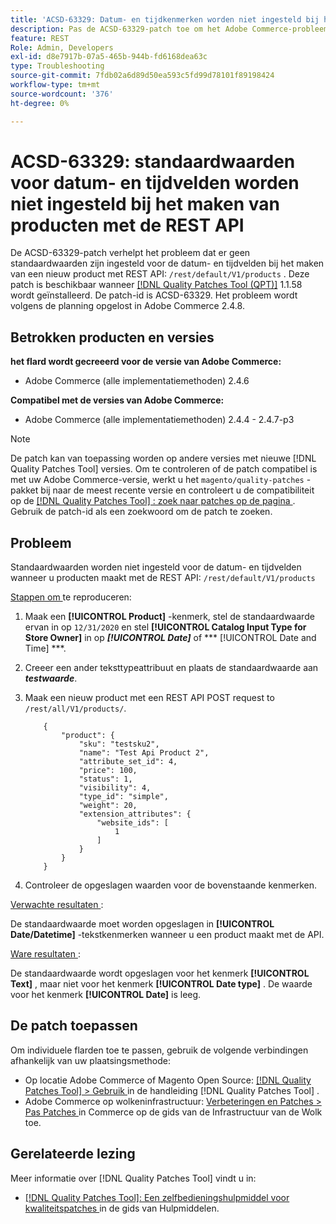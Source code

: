 ```yaml
---
title: 'ACSD-63329: Datum- en tijdkenmerken worden niet ingesteld bij het maken van producten met de REST API'
description: Pas de ACSD-63329-patch toe om het Adobe Commerce-probleem op te lossen, waarbij geen standaardwaarden zijn ingesteld voor de datum- en tijdvelden wanneer u producten maakt met de REST API.
feature: REST
Role: Admin, Developers
exl-id: d8e7917b-07a5-465b-944b-fd6168dea63c
type: Troubleshooting
source-git-commit: 7fdb02a6d89d50ea593c5fd99d78101f89198424
workflow-type: tm+mt
source-wordcount: '376'
ht-degree: 0%

---
```


# ACSD-63329: standaardwaarden voor datum- en tijdvelden worden niet ingesteld bij het maken van producten met de REST API

De ACSD-63329-patch verhelpt het probleem dat er geen standaardwaarden zijn ingesteld voor de datum- en tijdvelden bij het maken van een nieuw product met REST API: `/rest/default/V1/products` . Deze patch is beschikbaar wanneer [[!DNL Quality Patches Tool (QPT)]](/help/tools/quality-patches-tool/quality-patches-tool-to-self-serve-quality-patches.md) 1.1.58 wordt geïnstalleerd. De patch-id is ACSD-63329. Het probleem wordt volgens de planning opgelost in Adobe Commerce 2.4.8.

## Betrokken producten en versies

**het flard wordt gecreeerd voor de versie van Adobe Commerce:**

* Adobe Commerce (alle implementatiemethoden) 2.4.6

**Compatibel met de versies van Adobe Commerce:**

* Adobe Commerce (alle implementatiemethoden) 2.4.4 - 2.4.7-p3

>[!NOTE]
>
>De patch kan van toepassing worden op andere versies met nieuwe [!DNL Quality Patches Tool] versies. Om te controleren of de patch compatibel is met uw Adobe Commerce-versie, werkt u het `magento/quality-patches` -pakket bij naar de meest recente versie en controleert u de compatibiliteit op de [[!DNL Quality Patches Tool] : zoek naar patches op de pagina ](https://experienceleague.adobe.com/tools/commerce-quality-patches/index.html) . Gebruik de patch-id als een zoekwoord om de patch te zoeken.

## Probleem

Standaardwaarden worden niet ingesteld voor de datum- en tijdvelden wanneer u producten maakt met de REST API: `/rest/default/V1/products`

<u> Stappen om </u> te reproduceren:

1. Maak een **[!UICONTROL Product]** -kenmerk, stel de standaardwaarde ervan in op `12/31/2020` en stel **[!UICONTROL Catalog Input Type for Store Owner]** in op ***[!UICONTROL Date]*** of *** [!UICONTROL Date and Time] &#x200B;***.
1. Creeer een ander teksttypeattribuut en plaats de standaardwaarde aan ***testwaarde***.
1. Maak een nieuw product met een REST API POST request to `/rest/all/V1/products/`.

   ```
       {
           "product": {
               "sku": "testsku2",
               "name": "Test Api Product 2",
               "attribute_set_id": 4,
               "price": 100,
               "status": 1,
               "visibility": 4,
               "type_id": "simple",
               "weight": 20,
               "extension_attributes": {
                   "website_ids": [
                       1
                   ]
               }
           }
       }
   ```

1. Controleer de opgeslagen waarden voor de bovenstaande kenmerken.

<u> Verwachte resultaten </u>:

De standaardwaarde moet worden opgeslagen in **[!UICONTROL Date/Datetime]** -tekstkenmerken wanneer u een product maakt met de API.

<u> Ware resultaten </u>:

De standaardwaarde wordt opgeslagen voor het kenmerk **[!UICONTROL Text]** , maar niet voor het kenmerk **[!UICONTROL Date type]** . De waarde voor het kenmerk **[!UICONTROL Date]** is leeg.

## De patch toepassen

Om individuele flarden toe te passen, gebruik de volgende verbindingen afhankelijk van uw plaatsingsmethode:

* Op locatie Adobe Commerce of Magento Open Source: [[!DNL Quality Patches Tool] > Gebruik ](/help/tools/quality-patches-tool/usage.md) in de handleiding [!DNL Quality Patches Tool] .
* Adobe Commerce op wolkeninfrastructuur: [ Verbeteringen en Patches > Pas Patches ](https://experienceleague.adobe.com/docs/commerce-cloud-service/user-guide/develop/upgrade/apply-patches.html) in Commerce op de gids van de Infrastructuur van de Wolk toe.

## Gerelateerde lezing

Meer informatie over [!DNL Quality Patches Tool] vindt u in:

* [[!DNL Quality Patches Tool]: Een zelfbedieningshulpmiddel voor kwaliteitspatches ](/help/tools/quality-patches-tool/quality-patches-tool-to-self-serve-quality-patches.md) in de gids van Hulpmiddelen.
